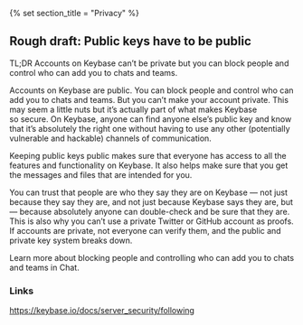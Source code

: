 {% set section_title = "Privacy" %}

## Rough draft: Public keys have to be public
TL;DR Accounts on Keybase can’t be private but you can block people and control who can add you to chats and teams.

Accounts on Keybase are public. You can block people and control who can add you to chats and teams. But you can’t make your account private. This may seem a little nuts but it’s actually part of what makes Keybase so secure. On Keybase, anyone can find anyone else’s public key and know that it’s absolutely the right one without having to use any other (potentially vulnerable and hackable) channels of communication.

Keeping public keys public makes sure that everyone has access to all the features and functionality on Keybase. It also helps make sure that you get the messages and files that are intended for you.

You can trust that people are who they say they are on Keybase — not just because they say they are, and not just because Keybase says they are, but — because absolutely anyone can double-check and be sure that they are. This is also why you can’t use a private Twitter or GitHub account as proofs. If accounts are private, not everyone can verify them, and the public and private key system breaks down.

Learn more about blocking people and controlling who can add you to chats and teams in Chat.


### Links
https://keybase.io/docs/server_security/following
